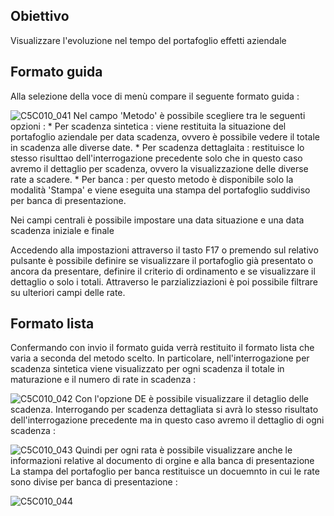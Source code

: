 ## Obiettivo
Visualizzare l'evoluzione nel tempo del portafoglio effetti aziendale

## Formato guida
Alla selezione della voce di menù compare il seguente formato guida : 

![C5C010_041](http://doc.smeup.com/immagini/MBDOC_OGG-P_C5NORR5/C5C010_041.png)
Nel campo 'Metodo' è possibile scegliere tra le seguenti opzioni : 
 \* Per scadenza sintetica :  viene restituita la situazione del portafoglio aziendale per data scadenza, ovvero è possibile vedere il totale in scadenza alle diverse date.
 \* Per scadenza dettaglaita :  restituisce lo stesso risulttao dell'interrogazione precedente solo che in questo caso avremo il dettaglio per scadenza, ovvero la visualizzazione delle diverse rate a scadere.
 \* Per banca :  per questo metodo è disponibile solo la modalità 'Stampa' e viene eseguita una stampa del portafoglio suddiviso per banca di presentazione.

Nei campi centrali è possibile impostare una data situazione e una data scadenza iniziale e finale

Accedendo alla impostazioni attraverso il tasto F17 o premendo sul relativo pulsante è possibile definire se visualizzare il portafoglio già presentato o ancora da presentare,  definire il criterio di ordinamento e se visualizzare il dettaglio o solo i totali. Attraverso le parzializziazioni è poi possibile filtrare su ulteriori campi delle rate.

## Formato lista
Confermando con invio il formato guida verrà restituito il formato lista che varia a seconda del metodo scelto.
In particolare, nell'interrogazione per scadenza sintetica viene visualizzato per ogni scadenza il totale in maturazione e il numero di rate in scadenza : 

![C5C010_042](http://doc.smeup.com/immagini/MBDOC_OGG-P_C5NORR5/C5C010_042.png)
Con l'opzione DE è possibile visualizzare il detaglio delle scadenza.
Interrogando per scadenza dettagliata si avrà lo stesso risultato dell'interrogazione precedente ma in questo caso avremo il dettaglio di ogni scadenza : 

![C5C010_043](http://doc.smeup.com/immagini/MBDOC_OGG-P_C5NORR5/C5C010_043.png)
Quindi per ogni rata è possibile visualizzare anche le informazioni relative al documento di orgine e alla banca di presentazione
La stampa del portafoglio per banca restituisce un docuemnto in cui le rate sono divise per banca di presentazione : 

![C5C010_044](http://doc.smeup.com/immagini/MBDOC_OGG-P_C5NORR5/C5C010_044.png)